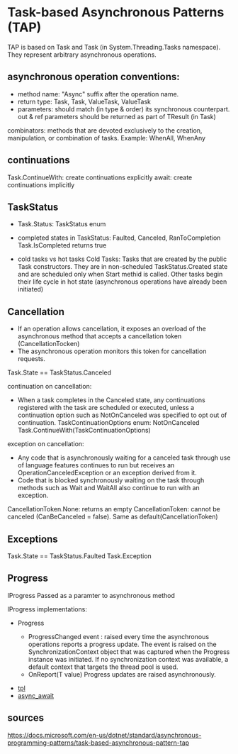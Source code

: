 # Task-based Asynchronous Patterns (TAP)
TAP is based on Task and Task<TResult> (in System.Threading.Tasks namespace). They represent arbitrary asynchronous operations.

## asynchronous operation conventions:
- method name: "Async" suffix after the operation name.
- return type: Task, Task<TResult>, ValueTask, ValueTask<TResult>
- parameters: should match (in type & order) its synchronous counterpart. out & ref parameters should be returned as part of TResult (in Task<TResult>)

combinators: methods that are devoted exclusively to the creation, manipulation, or combination of tasks. Example: WhenAll, WhenAny


## continuations
Task.ContinueWith: create continuations explicitly
await: create continuations implicitly

## TaskStatus
- Task.Status: TaskStatus enum

- completed states in TaskStatus: Faulted, Canceled, RanToCompletion
Task.IsCompleted returns true

- cold tasks vs hot tasks
Cold Tasks: Tasks that are created by the public Task constructors. They are in non-scheduled TaskStatus.Created state and are scheduled only when Start methid is called.
Other tasks begin their life cycle in hot state (asynchronous operations have already been initiated)


## Cancellation
- If an operation allows cancellation, it exposes an overload of the asynchronous method that accepts a cancellation token (CancellationTocken)
- The asynchronous operation monitors this token for cancellation requests.

Task.State == TaskStatus.Canceled

continuation on cancellation:
- When a task completes in the Canceled state, any continuations registered with the task are scheduled or executed, unless a continuation option such as NotOnCanceled was specified to opt out of continuation.
TaskContinuationOptions enum: NotOnCanceled
Task.ContinueWith(TaskContinuationOptions)

exception on cancellation:
- Any code that is asynchronously waiting for a canceled task through use of language features continues to run but receives an OperationCanceledException or an exception derived from it.
- Code that is blocked synchronously waiting on the task through methods such as Wait and WaitAll also continue to run with an exception.

CancellationToken.None: returns an empty CancellationToken: cannot be canceled (CanBeCanceled = false). Same as default(CancellationToken)

## Exceptions
Task.State == TaskStatus.Faulted
Task.Exception

## Progress
IProgress<T>
Passed as a paramter to asynchronous method

IProgress<T> implementations:
- Progress<T>
  - ProgressChanged event : raised every time the asynchronous operations reports a progress update. The event is raised on the SynchronizationContext object that was captured when the Progress<T> instance was initiated. If no synchronization context was available, a default context that targets the thread pool is used.
  - OnReport(T value)
Progress updates are raised asynchronously.


* [tpl](tpl)
* [async_await](async_await)

## sources
https://docs.microsoft.com/en-us/dotnet/standard/asynchronous-programming-patterns/task-based-asynchronous-pattern-tap

